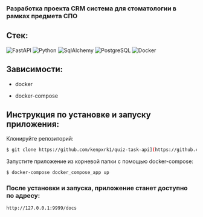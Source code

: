 ### Разработка проекта CRM система для стоматологии в рамках предмета СПО


## Стек:

![FastAPI](https://img.shields.io/badge/FastAPI-0.110.2-cyan?style=flat&logo=FastAPI&logoColor=cyan)
![Python](https://img.shields.io/badge/Python-3.10-brightgreen?style=flat&logo=Python&logoColor=brightgreen)
![SqlAlchemy](https://img.shields.io/badge/SqlAlchemy-2.0.20-brightgreen?style=flat&logo=python&logoColor=brightgreen)
![PostgreSQL](https://img.shields.io/badge/PostgreSQL-15.5-blue?style=flat&logo=postgresql&logoColor=blue)
![Docker](https://img.shields.io/badge/Docker_compose-grey?style=flat&logo=docker&logoColor=blue)

## Зависимости: 

- docker 

- docker-compose


## Инструкция по установке и запуску приложения: 

Клонируйте репозиторий:
```sh
$ git clone https://github.com/kenpxrk1/quiz-task-api](https://github.com/kenpxrk1/dant_crm
```

Запустите приложение из корневой папки с помощью docker-compose:

```sh
$ docker-compose docker_compose_app up 
```


### После установки и запуска, приложение станет доступно по адресу: 

`http://127.0.0.1:9999/docs`
